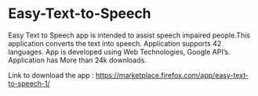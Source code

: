 # Easy-Text-to-Speech

Easy Text to Speech app is intended to assist speech impaired people.This application converts the text into speech. Application supports 42 languages.
App is developed using Web Technologies, Google API’s.
Application has More than 24k downloads.

Link to download the app : https://marketplace.firefox.com/app/easy-text-to-speech-1/
